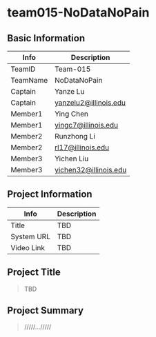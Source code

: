 # team015-NoDataNoPain

## Basic Information

|   Info      |        Description     |
| ----------- | ---------------------- |
| TeamID      |        Team-015        |
| TeamName    |         NoDataNoPain       |
| Captain     |          Yanze Lu    |
| Captain     |   yanzelu2@illinois.edu  |
| Member1     |      Ying Chen      |
| Member1     |   yingc7@illinois.edu    |
| Member2     |        Runzhong Li    |
| Member2     |  rl17@illinois.edu |
| Member3     |       Yichen Liu    |
| Member3     | yichen32@illinois.edu  |

## Project Information

|   Info      |        Description     |
| ----------- | ---------------------- |
|  Title      |       TBD     |
| System URL  | TBD  |
| Video Link  |            TBD         |

## Project Title
> TBD
## Project Summary

> /////.../////
